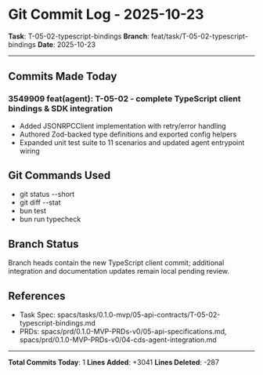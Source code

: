 # Git Commit Log - 2025-10-23

**Task**: T-05-02-typescript-bindings
**Branch**: feat/task/T-05-02-typescript-bindings
**Date**: 2025-10-23

---

## Commits Made Today

### 3549909 feat(agent): T-05-02 - complete TypeScript client bindings & SDK integration

- Added JSONRPCClient implementation with retry/error handling
- Authored Zod-backed type definitions and exported config helpers
- Expanded unit test suite to 11 scenarios and updated agent entrypoint wiring

## Git Commands Used

- git status --short
- git diff --stat
- bun test
- bun run typecheck

## Branch Status

Branch heads contain the new TypeScript client commit; additional integration and documentation updates remain local pending review.

## References

- Task Spec: spacs/tasks/0.1.0-mvp/05-api-contracts/T-05-02-typescript-bindings.md
- PRDs: spacs/prd/0.1.0-MVP-PRDs-v0/05-api-specifications.md, spacs/prd/0.1.0-MVP-PRDs-v0/04-cds-agent-integration.md

---

**Total Commits Today**: 1
**Lines Added**: +3041
**Lines Deleted**: -287
